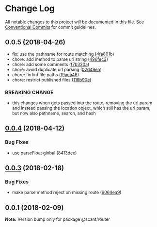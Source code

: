 # Change Log

All notable changes to this project will be documented in this file.
See [Conventional Commits](https://conventionalcommits.org) for commit guidelines.

<a name="0.0.5"></a>
## 0.0.5 (2018-04-26)

* fix: use the pathname for route matching ([4fa801b](https://github.com/w33ble/scant-js/tree/master/packages/router/commit/4fa801b))
* chore: add method to parse url string ([496fec3](https://github.com/w33ble/scant-js/tree/master/packages/router/commit/496fec3))
* chore: add some comments ([f7b330a](https://github.com/w33ble/scant-js/tree/master/packages/router/commit/f7b330a))
* chore: avoid duplicate url parsing ([02d49ea](https://github.com/w33ble/scant-js/tree/master/packages/router/commit/02d49ea))
* chore: fix lint file paths ([f9aca46](https://github.com/w33ble/scant-js/tree/master/packages/router/commit/f9aca46))
* chore: restrict published files ([116b90e](https://github.com/w33ble/scant-js/tree/master/packages/router/commit/116b90e))


### BREAKING CHANGE

* this changes when gets passed into the route, removing the url param and instead passing the location object, which still has the url param, but now also pathname, search, and hash




<a name="0.0.4"></a>
## [0.0.4](https://github.com/w33ble/scant-js/tree/master/packages/router/compare/@scant/router@0.0.3...@scant/router@0.0.4) (2018-04-12)


### Bug Fixes

* use parseFloat global ([8413dce](https://github.com/w33ble/scant-js/tree/master/packages/router/commit/8413dce))




<a name="0.0.3"></a>
## [0.0.3](https://github.com/w33ble/scant-js/tree/master/packages/router/compare/@scant/router@0.0.2...@scant/router@0.0.3) (2018-02-18)


### Bug Fixes

* make parse method reject on missing route ([6064ea9](https://github.com/w33ble/scant-js/tree/master/packages/router/commit/6064ea9))




<a name="0.0.1"></a>
## 0.0.1 (2018-02-09)




**Note:** Version bump only for package @scant/router
